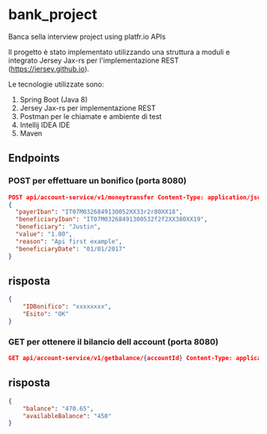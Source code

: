 # bank_project
Banca sella interview project using platfr.io APIs

Il progetto è stato implementato utilizzando una struttura a moduli e integrato Jersey Jax-rs per l'implementazione REST (https://jersey.github.io).

Le tecnologie utilizzate sono:

1. Spring Boot (Java 8)
2. Jersey Jax-rs per implementazione REST
3. Postman per le chiamate e ambiente di test
4. Intellij IDEA IDE
5. Maven

## Endpoints
### POST per effettuare un bonifico (porta 8080)
```json
POST api/account-service/v1/moneytransfer Content-Type: application/json
{
  "payerIban": "IT07M0326849130052XX33r2r80XX18",
  "beneficiaryIban": "IT07M03268491300532f2f2XX380XX19",
  "beneficiary": "Justin",
  "value": "1.00",
  "reason": "Api first example",
  "beneficiaryDate": "01/01/2017"
}
```

## risposta
```json
{
    "IDBonifico": "xxxxxxxx",
    "Esito": "OK"
}
```

### GET per ottenere il bilancio dell account (porta 8080)
```json
GET api/account-service/v1/getbalance/{accountId} Content-Type: application/json
```
## risposta
```json
{
    "balance": "470.65",
    "availableBalance": "450"
}
```
